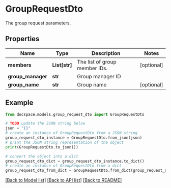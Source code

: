 # GroupRequestDto

The group request parameters.

## Properties

Name | Type | Description | Notes
------------ | ------------- | ------------- | -------------
**members** | **List[str]** | The list of group member IDs. | [optional] 
**group_manager** | **str** | Group manager ID | 
**group_name** | **str** | Group name | [optional] 

## Example

```python
from docspace.models.group_request_dto import GroupRequestDto

# TODO update the JSON string below
json = "{}"
# create an instance of GroupRequestDto from a JSON string
group_request_dto_instance = GroupRequestDto.from_json(json)
# print the JSON string representation of the object
print(GroupRequestDto.to_json())

# convert the object into a dict
group_request_dto_dict = group_request_dto_instance.to_dict()
# create an instance of GroupRequestDto from a dict
group_request_dto_from_dict = GroupRequestDto.from_dict(group_request_dto_dict)
```
[[Back to Model list]](../README.md#documentation-for-models) [[Back to API list]](../README.md#documentation-for-api-endpoints) [[Back to README]](../README.md)


